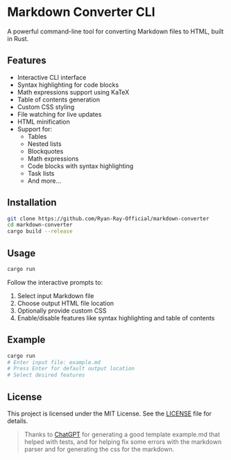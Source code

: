 # Markdown Converter CLI

A powerful command-line tool for converting Markdown files to HTML, built in Rust.

## Features

- Interactive CLI interface
- Syntax highlighting for code blocks
- Math expressions support using KaTeX
- Table of contents generation
- Custom CSS styling
- File watching for live updates
- HTML minification
- Support for:
  - Tables
  - Nested lists
  - Blockquotes
  - Math expressions
  - Code blocks with syntax highlighting
  - Task lists
  - And more...

## Installation

```bash
git clone https://github.com/Ryan-Ray-Official/markdown-converter
cd markdown-converter
cargo build --release
```

## Usage

```bash
cargo run
```

Follow the interactive prompts to:
1. Select input Markdown file
2. Choose output HTML file location
3. Optionally provide custom CSS
4. Enable/disable features like syntax highlighting and table of contents

## Example

```bash
cargo run
# Enter input file: example.md
# Press Enter for default output location
# Select desired features
```

## License

This project is licensed under the MIT License. See the [LICENSE](LICENSE) file for details.

> Thanks to [ChatGPT](https://chatgpt.com) for generating a good template example.md that helped with tests, and for helping fix some errors with the markdown parser and for generating the css for the markdown.
